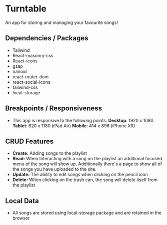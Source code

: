 # Turntable
An app for storing and managing your favourite songs!

## Dependencies / Packages
- Tailwind
- React-masonry-css
- React-icons
- gsap
- nanoid
- react-router-dom
- react-social-icons
- tailwind-css
- local-storage

## Breakpoints / Responsiveness
- This app is responsive to the following points: 
**Desktop**: 1920 x 1080
**Tablet**: 820 x 1180 (iPad Air)
**Mobile**: 414 x 896 (iPhone XR)

## CRUD Features
- **Create:** Adding songs to the playlist
- **Read:** When Interacting with a song on the playlist an additional focused menu of the song will show up. Additionally there's a page to show all of the songs you have uploaded to the site.
- **Update:** The ability to edit songs when clicking on the pencil icon
- **Delete:** When clicking on the trash can, the song will delete itself from the playlist

## Local Data
- All songs are stored using local-storage package and are retained in the browser